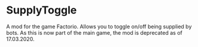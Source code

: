# SupplyToggle
A mod for the game Factorio. Allows you to toggle on/off being supplied by bots.
As this is now part of the main game, the mod is deprecated as of 17.03.2020.
